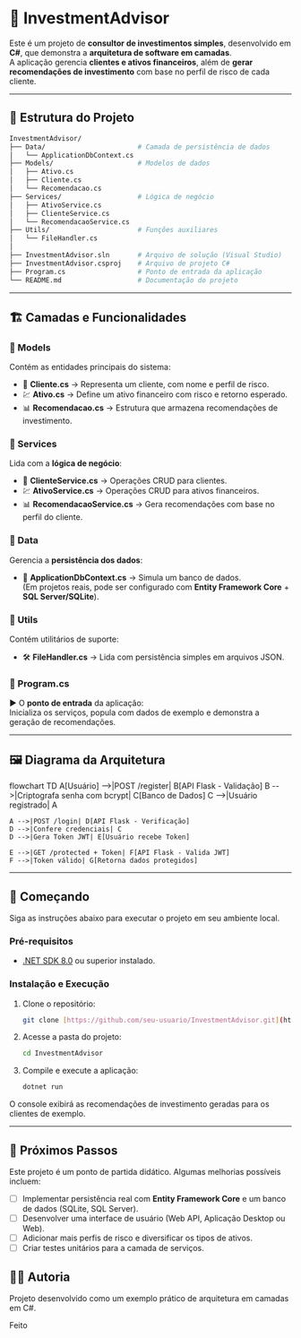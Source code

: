 # 💼 InvestmentAdvisor

Este é um projeto de **consultor de investimentos simples**, desenvolvido em **C#**, que demonstra a **arquitetura de software em camadas**.  
A aplicação gerencia **clientes e ativos financeiros**, além de **gerar recomendações de investimento** com base no perfil de risco de cada cliente.

---

## 📂 Estrutura do Projeto

```bash
InvestmentAdvisor/
├── Data/                       # Camada de persistência de dados
│   └── ApplicationDbContext.cs
├── Models/                     # Modelos de dados
│   ├── Ativo.cs
│   ├── Cliente.cs
│   └── Recomendacao.cs
├── Services/                   # Lógica de negócio
│   ├── AtivoService.cs
│   ├── ClienteService.cs
│   └── RecomendacaoService.cs
├── Utils/                      # Funções auxiliares
│   └── FileHandler.cs
│
├── InvestmentAdvisor.sln       # Arquivo de solução (Visual Studio)
├── InvestmentAdvisor.csproj    # Arquivo de projeto C#
├── Program.cs                  # Ponto de entrada da aplicação
└── README.md                   # Documentação do projeto
```
---

## 🏗️ Camadas e Funcionalidades

### 🔹 Models
Contém as entidades principais do sistema:
- 👤 **Cliente.cs** → Representa um cliente, com nome e perfil de risco.  
- 💹 **Ativo.cs** → Define um ativo financeiro com risco e retorno esperado.  
- 📊 **Recomendacao.cs** → Estrutura que armazena recomendações de investimento.

### 🔹 Services
Lida com a **lógica de negócio**:
- 👤 **ClienteService.cs** → Operações CRUD para clientes.  
- 💹 **AtivoService.cs** → Operações CRUD para ativos financeiros.  
- 📊 **RecomendacaoService.cs** → Gera recomendações com base no perfil do cliente.

### 🔹 Data
Gerencia a **persistência dos dados**:
- 💾 **ApplicationDbContext.cs** → Simula um banco de dados.  
  (Em projetos reais, pode ser configurado com **Entity Framework Core** + **SQL Server/SQLite**).

### 🔹 Utils
Contém utilitários de suporte:
- 🛠️ **FileHandler.cs** → Lida com persistência simples em arquivos JSON.

### 🔹 Program.cs
▶️ O **ponto de entrada** da aplicação:  
Inicializa os serviços, popula com dados de exemplo e demonstra a geração de recomendações.

---

## 🖼️ Diagrama da Arquitetura

flowchart TD
    A[Usuário] -->|POST /register| B[API Flask - Validação]
    B -->|Criptografa senha com bcrypt| C[Banco de Dados]
    C -->|Usuário registrado| A

    A -->|POST /login| D[API Flask - Verificação]
    D -->|Confere credenciais| C
    D -->|Gera Token JWT| E[Usuário recebe Token]

    E -->|GET /protected + Token| F[API Flask - Valida JWT]
    F -->|Token válido| G[Retorna dados protegidos]


---

## 🚀 Começando

Siga as instruções abaixo para executar o projeto em seu ambiente local.

### Pré-requisitos

* [.NET SDK 8.0](https://dotnet.microsoft.com/download) ou superior instalado.

### Instalação e Execução

1.  Clone o repositório:
    ```bash
    git clone [https://github.com/seu-usuario/InvestmentAdvisor.git](https://github.com/seu-usuario/InvestmentAdvisor.git)
    ```

2.  Acesse a pasta do projeto:
    ```bash
    cd InvestmentAdvisor
    ```

3.  Compile e execute a aplicação:
    ```bash
    dotnet run
    ```
O console exibirá as recomendações de investimento geradas para os clientes de exemplo.

---

## 📝 Próximos Passos

Este projeto é um ponto de partida didático. Algumas melhorias possíveis incluem:

-   [ ] Implementar persistência real com **Entity Framework Core** e um banco de dados (SQLite, SQL Server).
-   [ ] Desenvolver uma interface de usuário (Web API, Aplicação Desktop ou Web).
-   [ ] Adicionar mais perfis de risco e diversificar os tipos de ativos.
-   [ ] Criar testes unitários para a camada de serviços.

## 👩‍💻 Autoria

Projeto desenvolvido como um exemplo prático de arquitetura em camadas em C#.

Feito